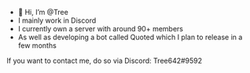 - 👋 Hi, I’m @Tree
- I mainly work in Discord
- I currently own a server with around 90+ members 
- As well as developing a bot called Quoted which I plan to release in a few months

If you want to contact me, do so via Discord: Tree642#9592

<!---
Tree642/Tree642 is a ✨ special ✨ repository because its `README.md` (this file) appears on your GitHub profile.
You can click the Preview link to take a look at your changes.
--->

